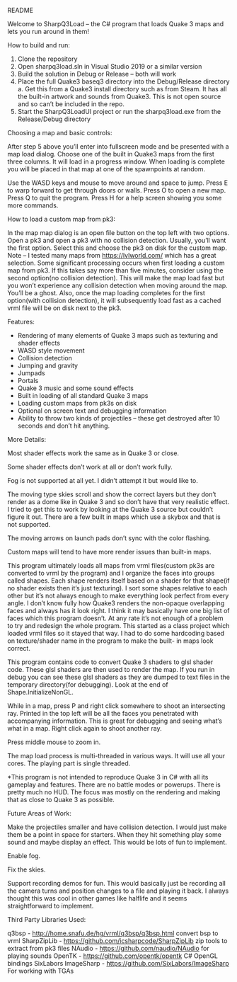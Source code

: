 README

Welcome to SharpQ3Load – the C# program that loads Quake 3 maps and lets you run around in them!

How to build and run:

1.	Clone the repository
2.	Open sharpq3load.sln in Visual Studio 2019 or a similar version
3.	Build the solution in Debug or Release – both will work
4.	Place the full Quake3 baseq3 directory into the Debug/Release directory
a.	Get this from a Quake3 install directory such as from Steam. It has all the built-in artwork and sounds from Quake3. This is not open source and so can’t be included in the repo.
5.	Start the SharpQ3LoadUI project or run the sharpq3load.exe from the Release/Debug directory

Choosing a map and basic controls:

 After step 5 above you’ll enter into fullscreen mode and be presented with a map load dialog. Choose one of the built in Quake3 maps from the first three columns. It will load in a progress window. When loading is complete you will be placed in that map at one of the spawnpoints at random. 

Use the WASD keys and mouse to move around and space to jump. Press E to warp forward to get through doors or walls. Press O to open a new map. Press Q to quit the program. Press H for a help screen showing you some more commands.

How to load a custom map from pk3:

 In the map map dialog is an open file button on the top left with two options. Open a pk3 and open a pk3 with no collision detection. Usually, you’ll want the first option. Select this and choose the pk3 on disk for the custom map. Note – I tested many maps from https://lvlworld.com/ which has a great selection. Some significant processing occurs when first loading a custom map from pk3. If this takes say more than five minutes, consider using the second option(no collision detection). This will make the map load fast but you won’t experience any collision detection when moving around the map. You’ll be a ghost. Also, once the map loading completes for the first option(with collision detection), it will subsequently load fast as a cached vrml file will be on disk next to the pk3.

Features:

-	Rendering of many elements of Quake 3 maps such as texturing and shader effects
-	WASD style movement
-	Collision detection
-	Jumping and gravity
-	Jumpads
-	Portals
-	Quake 3 music and some sound effects
-	Built in loading of all standard Quake 3 maps
-	Loading custom maps from pk3s on disk
-	Optional on screen text and debugging information
-	Ability to throw two kinds of projectiles – these get destroyed after 10 seconds and don’t hit anything. 

More Details:

 Most shader effects work the same as in Quake 3 or close.

Some shader effects don’t work at all or don’t work fully. 

Fog is not supported at all yet. I didn’t attempt it but would like to. 

The moving type skies scroll and show the correct layers but they don’t render as a dome like in Quake 3 and so don’t have that very realistic effect. I tried to get this to work by looking at the Quake 3 source but couldn’t figure it out. There are a few built in maps which use a skybox and that is not supported.

The moving arrows on launch pads don’t sync with the color flashing. 

Custom maps will tend to have more render issues than built-in maps. 

This program ultimately loads all maps from vrml files(custom pk3s are converted to vrml by the program) and I organize the faces into groups called shapes. Each shape renders itself based on a shader for that shape(if no shader exists then it’s just texturing). I sort some shapes relative to each other but it’s not always enough to make everything look perfect from every angle. I don’t know fully how Quake3 renders the non-opaque overlapping faces and always has it look right. I think it may basically have one big list of faces which this program doesn’t. At any rate it’s not enough of a problem to try and redesign the whole program. This started as a class project which loaded vrml files so it stayed that way. I had to do some hardcoding based on texture/shader name in the program to make the built- in maps look correct. 

This program contains code to convert Quake 3 shaders to glsl shader code. These glsl shaders are then used to render the map. If you run in debug you can see these glsl shaders as they are dumped to text files in the temporary directory(for debugging). Look at the end of Shape.InitializeNonGL.

While in a map, press P and right click somewhere to shoot an intersecting ray. Printed in the top left will be all the faces you penetrated with accompanying information. This is great for debugging and seeing what’s what in a map. Right click again to shoot another ray.

Press middle mouse to zoom in.

The map load process is multi-threaded in various ways. It will use all your cores. The playing part is single threaded.

*This program is not intended to reproduce Quake 3 in C# with all its gameplay and features. There are no battle modes or powerups. There is pretty much no HUD. The focus was mostly on the rendering and making that as close to Quake 3 as possible. 

Future Areas of Work:

 Make the projectiles smaller and have collision detection. I would just make them be a point in space for starters. When they hit something play some sound and maybe display an effect. This would be lots of fun to implement.

Enable fog.

Fix the skies.

Support recording demos for fun. This would basically just be recording all the camera turns and position changes to a file and playing it back. I always thought this was cool in other games like halflife and it seems straightforward to implement.

Third Party Libraries Used:

q3bsp - http://home.snafu.de/hg/vrml/q3bsp/q3bsp.html convert bsp to vrml
SharpZipLib - https://github.com/icsharpcode/SharpZipLib zip tools to extract from pk3 files
NAudio - https://github.com/naudio/NAudio for playing sounds
OpenTK - https://github.com/opentk/opentk C# OpenGL bindings
SixLabors ImageSharp - https://github.com/SixLabors/ImageSharp For working with TGAs
